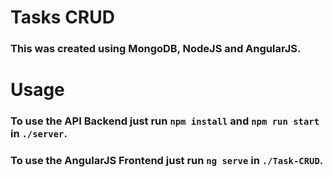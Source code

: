 # Tasks CRUD

### This was created using MongoDB, NodeJS and AngularJS.

# Usage

### To use the API Backend just run `npm install` and `npm run start` in `./server`.

### To use the AngularJS Frontend just run `ng serve` in `./Task-CRUD`.